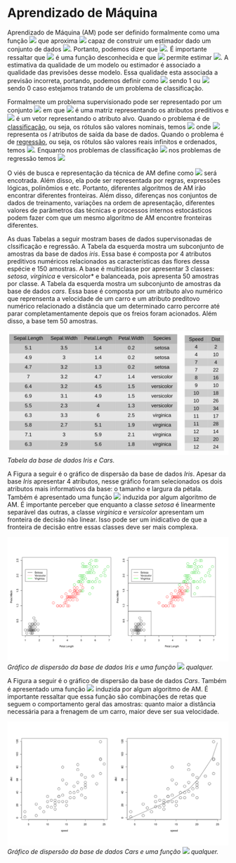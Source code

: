  # Aprendizado de Máquina

Aprendizado de Máquina (AM) pode ser definido formalmente como uma função <img src="https://render.githubusercontent.com/render/math?math=\hat{f}"/> que aproxima <img src="https://render.githubusercontent.com/render/math?math=f"/> capaz de construir um estimador dado um conjunto de dados   <img src="https://render.githubusercontent.com/render/math?math=(X, y)"/>. Portanto, podemos dizer que <img src="https://render.githubusercontent.com/render/math?math=\{ (X, y) \|  \hat{f}(X) \approx f(X)\}"/>. É importante ressaltar que <img src="https://render.githubusercontent.com/render/math?math=f"/> é uma função desconhecida e que <img src="https://render.githubusercontent.com/render/math?math=\hat{f}"/> permite estimar <img src="https://render.githubusercontent.com/render/math?math=f"/>. A estimativa da qualidade de um modelo ou estimador é associado a qualidade das previsões desse modelo. Essa qualidade esta associada a previsão incorreta, portando, podemos definir como <img src="https://render.githubusercontent.com/render/math?math=\hat{f}(X) \neq f(X)"/> sendo 1 ou <img src="https://render.githubusercontent.com/render/math?math=\hat{f}(X) = f(X)"/> sendo 0 caso estejamos tratando de um problema de classificação.  

Formalmente um problema supervisionado pode ser representado por um conjunto <img src="https://render.githubusercontent.com/render/math?math=(X, y)"/> em que <img src="https://render.githubusercontent.com/render/math?math=X"/> é uma matriz representando os atributos preditivos e <img src="https://render.githubusercontent.com/render/math?math=y"/> é um vetor representando o atributo alvo. Quando o problema é de [classificação](class), ou seja, os rótulos são valores nominais, temos <img src="https://render.githubusercontent.com/render/math?math=y = \{c_1, c_2,...c_l \}"/> onde <img src="https://render.githubusercontent.com/render/math?math=c_l"/> representa os *l* atributos de saída da base de dados. Quando o problema é de [regressão](regr), ou seja, os rótulos são valores reais infinitos e ordenados, temos <img src="https://render.githubusercontent.com/render/math?math=y = \mathbb{R}"/>. Enquanto nos problemas de classificação <img src="https://render.githubusercontent.com/render/math?math=\hat{f}(X_i) \in \{c_1, c_2,...c_l\}"/> nos problemas de regressão temos <img src="https://render.githubusercontent.com/render/math?math=\hat{f}(X_i) \in \mathbb{R}"/>

O viés de busca e representação da técnica de AM define como <img src="https://render.githubusercontent.com/render/math?math=\hat{f}"/> será encotrada. Além disso, ela pode ser representada por regras, expressões lógicas, polinômios e etc. Portanto, diferentes algoritmos de AM irão encontrar diferentes fronteiras. Além disso, diferenças nos conjuntos de dados de treinamento, variações na ordem de apresentação, diferentes valores de parâmetros das técnicas e processos internos estocásticos podem fazer com que um mesmo algoritmo de AM encontre fronteiras diferentes.

As duas Tabelas a seguir mostram bases de dados supervisonadas de clssificação e regressão. A Tabela da esquerda mostra um subconjunto de amostras da base de dados *iris*. Essa base é composta por 4 atributos preditivos numéricos relacionados as características das flores dessa espécie e 150 amostras. A base é multiclasse por apresentar 3 classes: *setosa*, *virgínica* e versicolor* e balanceada, pois apresenta 50 amostras por classe. A Tabela da esquerda mostra um subconjunto de amostras da base de dados *cars*.  Essa base é composta por um atributo alvo numérico que reprensenta a velocidade de um carro e um atributo preditovo numérico relacionado a distância que um determinado carro percorre até parar completamentamente depois que os freios foram acionados. Além disso, a base tem 50 amostras.

![](bases.png) *Tabela da base de dados Iris e Cars.*

A Figura a seguir é o gráfico de dispersão da base de dados *Iris*. Apesar da base *Iris* apresentar 4 atributos, nesse gráfico foram selecionados os dois atributos mais informativos da base: o tamanho e largura da pétala. Também é apresentado uma função <img src="https://render.githubusercontent.com/render/math?math=\hat{f}"/> induzida por algum algoritmo de AM. É importante perceber que enquanto a classe *setosa* é linearmente separável das outras, a classe *virgínica* e *versicolor* apresentam um fronteira de decisão não linear. Isso pode ser um inidicativo de que a fronteira de decisão entre essas classes deve ser mais complexa.  

![](iris_model.png) *Gráfico de dispersão da base de dados Iris e uma função <img src="https://render.githubusercontent.com/render/math?math=\hat{f}"/> qualquer.*

A Figura a seguir é o gráfico de dispersão da base de dados *Cars*. Também é apresentado uma função <img src="https://render.githubusercontent.com/render/math?math=\hat{f}"/> induzida por algum algoritmo de AM. É importante ressaltar que essa função são combinações de retas que seguem o comportamento geral das amostras: quanto maior a distância necessária para a frenagem de um carro, maior deve ser sua velocidade. 

![](cars_model.png) *Gráfico de dispersão da base de dados Cars e uma função <img src="https://render.githubusercontent.com/render/math?math=\hat{f}"/> qualquer.*

